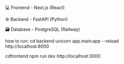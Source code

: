 💻 Frontend - Next.js (React)

⚙️ Backend - FastAPI (Python)

🗃️ Database - PostgreSQL (Railway)

how to run:
cd backend
uvicorn app.main:app --reload
http://localhost:8000

cdfrontend
npm run dev
http://localhost:3000
